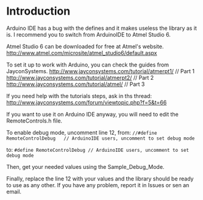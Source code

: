 # Introduction #

Arduino IDE has a bug with the defines and it makes useless the library as it is.
I recommend you to switch from ArduinoIDE to Atmel Studio 6.

Atmel Studio 6 can be downloaded for free at Atmel's website.
http://www.atmel.com/microsite/atmel_studio6/default.aspx

To set it up to work with Arduino, you can check the guides from JayconSystems.
http://www.jayconsystems.com/tutorial/atmerpt1/	// Part 1
http://www.jayconsystems.com/tutorial/atmerpt2/	// Part 2
http://www.jayconsystems.com/tutorial/atmel/	// Part 3

If you need help with the tutorials steps, ask in ths thread:
http://www.jayconsystems.com/forum/viewtopic.php?f=5&t=66


If you want to use it on Arduino IDE anyway, you will need to edit the RemoteControls.h file.

To enable debug mode, uncomment line 12, from:
`//#define RemoteControlDebug	// ArduinoIDE users, uncomment to set debug mode`

to:
`#define RemoteControlDebug	// ArduinoIDE users, uncomment to set debug mode`

Then, get your needed values using the Sample\_Debug\_Mode.

Finally, replace the line 12 with your values and the library should be ready to use as any other.
If you have any problem, report it in Issues or sen an email.